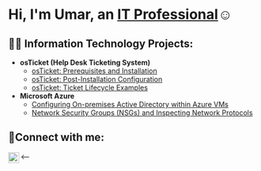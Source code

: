 <h1>Hi, I'm Umar, an <a href="https://www.linkedin.com/in/umar-zuberi-5a818127b/">IT Professional</a>☺</h1>

<h2>👨‍💻 Information Technology Projects:</h2>

- <b>osTicket (Help Desk Ticketing System)</b>
  - [osTicket: Prerequisites and Installation](https://github.com/UmarZuberi/osticket-prereqs)
  - [osTicket: Post-Installation Configuration](https://github.com/UmarZuberi/post-install-config)
  - [osTicket: Ticket Lifecycle Examples](https://github.com/UmarZuberi/ticket-lifecycle)
- <b>Microsoft Azure</b>
  - [Configuring On-premises Active Directory within Azure VMs](https://github.com/UmarZuberi/configure-ad)
  - [Network Security Groups (NSGs) and Inspecting Network Protocols](https://github.com/UmarZuberi/azure-network-protocols)

<h2>🤳Connect with me:</h2>

[<img align="left" alt="Josh | LinkedIn" width="22px" src="https://cdn.jsdelivr.net/npm/simple-icons@v3/icons/linkedin.svg" />][linkedin]

[linkedin]: https://linkedin.com/in/Josh
<--
